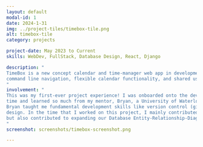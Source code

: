 ```yaml
---
layout: default
modal-id: 1
date: 2024-1-31
img: ../project-tiles/timebox-tile.png
alt: timebox-tile
category: projects

project-date: May 2023 to Current
skills: WebDev, FullStack, Database Design, React, Django

description: "
TimeBox is a new concept calendar and time-manager web app in development. The platform is designed with 
command line navigation, flexible calendar functionality, and shared user experience in mind.
"
involvement: "
This was my first-ever project experience! I was onboarded onto the development team of 5 developers at the 
time and learned so much from my mentor, Bryan, a University of Waterloo Math alumni and volleyball enthusiast. 
Bryan taught me fundamental development skills like version control (git), web development, and relational database 
design. In the time that I worked on this project, I mainly contributed to developing the frontend features, 
but also contributed to expanding our Database Entity-Relationship-Diagram and a few backend tickets.
"
screenshot: screenshots/timebox-screenshot.png

---
```

